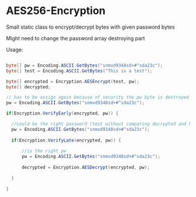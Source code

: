 # AES256-Encryption
Small static class to encrypt/decrypt bytes with given password bytes

Might need to change the password array destroying part

Usage:
```C#

byte[] pw = Encoding.ASCII.GetBytes("snmvd9348sd+#^sda23c");
byte[] test = Encoding.ASCII.GetBytes("This is a test");

byte[] encrypted = Encryption.AESEncrypt(test, pw);
byte[] decrypted;

// has to be assign again because of security the pw byte is destroyed
pw = Encoding.ASCII.GetBytes("snmvd9348sd+#^sda23c");

if(Encryption.VerifyEarly(encrypted, pw)) {

  //could be the right password (test without comparing decrypted and hash)
  pw = Encoding.ASCII.GetBytes("snmvd9348sd+#^sda23c");
  
  if(Encryption.VerifyLate(encrypted, pw)) {
  
      //is the right pw
      pw = Encoding.ASCII.GetBytes("snmvd9348sd+#^sda23c");
      
      decrypted = Encryption.AESDecrypt(encrypted, pw);
  
  }

}

```
